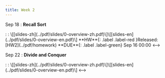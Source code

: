 ```yaml
---
title: Week 2
---
```


Sep 18
: **Recall Sort**
<!-->:  :  \[[slides-zh](../pdf/slides/0-overview-zh.pdf)\]\[[slides-en](../pdf/slides/0-overview-en.pdf)\]
  **HW**{: .label .label-red }Released: [HW2](../pdf/homework)  **DUE**{: .label .label-green} Sep 16  00:00
<-->

Sep 22
: **Divide and Conquer**
<!-->:  :  \[[slides-zh](../pdf/slides/0-overview-zh.pdf)\]\[[slides-en](../pdf/slides/0-overview-en.pdf)\]
<-->

  

